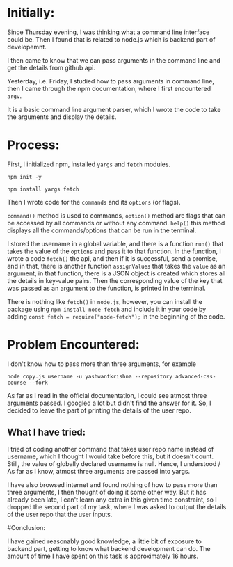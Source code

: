 # Initially:

Since Thursday evening, I was thinking what a command line interface could be. Then I found that is related to node.js which is backend part of developemnt.

I then came to know that we can pass arguments in the command line and get the details from github api.

Yesterday, i.e. Friday, I studied how to pass arguments in command line, then I came through the npm documentation, where I first encountered ```argv```.

It is a basic command line argument parser, which I wrote the code to take the arguments and display the details.

# Process:

First, I initialized npm, installed ```yargs``` and ```fetch``` modules.

```
npm init -y

npm install yargs fetch
```

Then I wrote code for the ```commands``` and its ```options``` (or flags).

```command()``` method is used to commands, ```option()``` method are flags that can be accessed by all commands or without any command. ```help()``` this method displays all the commands/options that can be run in the terminal.

I stored the username in a global variable, and there is a function ```run()``` that takes the value of the ```options``` and pass it to that function. In the function, I wrote a code ```fetch()``` the api, and then if it is successful, send a promise, and in that, there is another function ```assignValues```
that takes the ```value``` as an argument, in that function, there is a JSON object is created which stores all the details in key-value pairs.
Then the corresponding value of the key that was passed as an argument to the function, is printed in the terminal.

There is nothing like ```fetch()``` in ```node.js```, however, you can install the package using ```npm install node-fetch``` and include it in your code by adding ```const fetch = require("node-fetch");``` in the beginning of the code.



# Problem Encountered:

I don't know how to pass more than three arguments, for example

```node copy.js username -u yashwantkrishna --repository advanced-css-course --fork```

As far as I read in the official documentation, I could see atmost three arguments passed. I googled a lot but didn't find the answer for it.
So, I decided to leave the part of printing the details of the user repo.

## What I have tried:

I tried of coding another command that takes user repo name instead of username, which I thought I would take before this, but it doesn't count. Still, the value of globally declared username is null. Hence, I understood / As far as I know, atmost three arguments are passed into yargs.

I have also browsed internet and found nothing of how to pass more than three arguments, I then thought of doing it some other way. But it has already been late, I can't learn 
any extra in this given time constraint, so I dropped the second part of my task, where I was asked to output the details of the user repo that the user inputs.

#Conclusion:

I have gained reasonably good knowledge, a little bit of exposure to backend part, getting to know what backend development can do. The amount of time I have spent on this task is approximately 16 hours.
